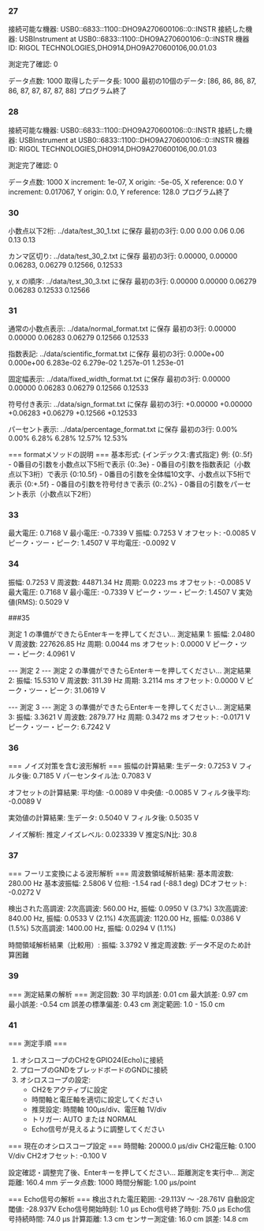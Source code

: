 ### 27
接続可能な機器:
USB0::6833::1100::DHO9A270600106::0::INSTR
接続した機器: USBInstrument at USB0::6833::1100::DHO9A270600106::0::INSTR
機器ID: RIGOL TECHNOLOGIES,DHO914,DHO9A270600106,00.01.03

測定完了確認: 0

データ点数: 1000
取得したデータ長: 1000
最初の10個のデータ: [86, 86, 86, 87, 86, 87, 87, 87, 87, 88]
プログラム終了

### 28

接続可能な機器:
USB0::6833::1100::DHO9A270600106::0::INSTR
接続した機器: USBInstrument at USB0::6833::1100::DHO9A270600106::0::INSTR
機器ID: RIGOL TECHNOLOGIES,DHO914,DHO9A270600106,00.01.03

測定完了確認: 0

データ点数: 1000
X increment: 1e-07, X origin: -5e-05, X reference: 0.0
Y increment: 0.017067, Y origin: 0.0, Y reference: 128.0
プログラム終了


### 30

小数点以下2桁: ../data/test_30_1.txt に保存
  最初の3行:
  0.00	0.00
  0.06	0.06
  0.13	0.13

カンマ区切り: ../data/test_30_2.txt に保存
  最初の3行:
  0.00000, 0.00000
  0.06283, 0.06279
  0.12566, 0.12533

y, x の順序: ../data/test_30_3.txt に保存
  最初の3行:
  0.00000	0.00000
  0.06279	0.06283
  0.12533	0.12566



### 31

通常の小数点表示: ../data/normal_format.txt に保存
  最初の3行:
  0.00000	0.00000
  0.06283	0.06279
  0.12566	0.12533

指数表記: ../data/scientific_format.txt に保存
  最初の3行:
  0.000e+00	0.000e+00
  6.283e-02	6.279e-02
  1.257e-01	1.253e-01

固定幅表示: ../data/fixed_width_format.txt に保存
  最初の3行:
     0.00000	   0.00000
     0.06283	   0.06279
     0.12566	   0.12533

符号付き表示: ../data/sign_format.txt に保存
  最初の3行:
  +0.00000	+0.00000
  +0.06283	+0.06279
  +0.12566	+0.12533

パーセント表示: ../data/percentage_format.txt に保存
  最初の3行:
  0.00%	0.00%
  6.28%	6.28%
  12.57%	12.53%

=== formatメソッドの説明 ===
基本形式: {インデックス:書式指定}
例:
  {0:.5f} - 0番目の引数を小数点以下5桁で表示
  {0:.3e} - 0番目の引数を指数表記（小数点以下3桁）で表示
  {0:10.5f} - 0番目の引数を全体幅10文字、小数点以下5桁で表示
  {0:+.5f} - 0番目の引数を符号付きで表示
  {0:.2%} - 0番目の引数をパーセント表示（小数点以下2桁）

### 33
最大電圧: 0.7168 V
最小電圧: -0.7339 V
振幅: 0.7253 V
オフセット: -0.0085 V
ピーク・ツー・ピーク: 1.4507 V
平均電圧: -0.0092 V

### 34

振幅: 0.7253 V
周波数: 44871.34 Hz
周期: 0.0223 ms
オフセット: -0.0085 V
最大電圧: 0.7168 V
最小電圧: -0.7339 V
ピーク・ツー・ピーク: 1.4507 V
実効値(RMS): 0.5029 V

###35 
 
測定 1 の準備ができたらEnterキーを押してください...
測定結果 1:
  振幅: 2.0480 V
  周波数: 227626.85 Hz
  周期: 0.0044 ms
  オフセット: 0.0000 V
  ピーク・ツー・ピーク: 4.0961 V

--- 測定 2 ---
測定 2 の準備ができたらEnterキーを押してください...
測定結果 2:
  振幅: 15.5310 V
  周波数: 311.39 Hz
  周期: 3.2114 ms
  オフセット: 0.0000 V
  ピーク・ツー・ピーク: 31.0619 V

--- 測定 3 ---
測定 3 の準備ができたらEnterキーを押してください...
測定結果 3:
  振幅: 3.3621 V
  周波数: 2879.77 Hz
  周期: 0.3472 ms
  オフセット: -0.0171 V
  ピーク・ツー・ピーク: 6.7242 V

### 36
=== ノイズ対策を含む波形解析 ===
振幅の計算結果:
  生データ: 0.7253 V
  フィルタ後: 0.7185 V
  パーセンタイル法: 0.7083 V

オフセットの計算結果:
  平均値: -0.0089 V
  中央値: -0.0085 V
  フィルタ後平均: -0.0089 V

実効値の計算結果:
  生データ: 0.5040 V
  フィルタ後: 0.5035 V

ノイズ解析:
  推定ノイズレベル: 0.023339 V
  推定S/N比: 30.8

### 37
=== フーリエ変換による波形解析 ===
周波数領域解析結果:
  基本周波数: 280.00 Hz
  基本波振幅: 2.5806 V
  位相: -1.54 rad (-88.1 deg)
  DCオフセット: -0.0272 V

検出された高調波:
  2次高調波: 560.00 Hz, 振幅: 0.0950 V (3.7%)
  3次高調波: 840.00 Hz, 振幅: 0.0533 V (2.1%)
  4次高調波: 1120.00 Hz, 振幅: 0.0386 V (1.5%)
  5次高調波: 1400.00 Hz, 振幅: 0.0294 V (1.1%)

時間領域解析結果（比較用）:
  振幅: 3.3792 V
  推定周波数: データ不足のため計算困難

### 39
=== 測定結果の解析 ===
測定回数: 30
平均誤差: 0.01 cm
最大誤差: 0.97 cm
最小誤差: -0.54 cm
誤差の標準偏差: 0.43 cm
測定範囲: 1.0 - 15.0 cm

### 41

=== 測定手順 ===
1. オシロスコープのCH2をGPIO24(Echo)に接続
2. プローブのGNDをブレッドボードのGNDに接続
3. オシロスコープの設定:
   - CH2をアクティブに設定
   - 時間軸と電圧軸を適切に設定してください
   - 推奨設定: 時間軸 100μs/div、電圧軸 1V/div
   - トリガー: AUTO または NORMAL
   - Echo信号が見えるように調整してください

=== 現在のオシロスコープ設定 ===
時間軸: 20000.0 μs/div
CH2電圧軸: 0.100 V/div
CH2オフセット: -0.100 V

設定確認・調整完了後、Enterキーを押してください...
距離測定を実行中...
測定距離: 160.4 mm
データ点数: 1000
時間分解能: 1.00 μs/point

=== Echo信号の解析 ===
検出された電圧範囲: -29.113V ～ -28.761V
自動設定閾値: -28.937V
Echo信号開始時刻: 1.0 μs
Echo信号終了時刻: 75.0 μs
Echo信号持続時間: 74.0 μs
計算距離: 1.3 cm
センサー測定値: 16.0 cm
誤差: 14.8 cm
